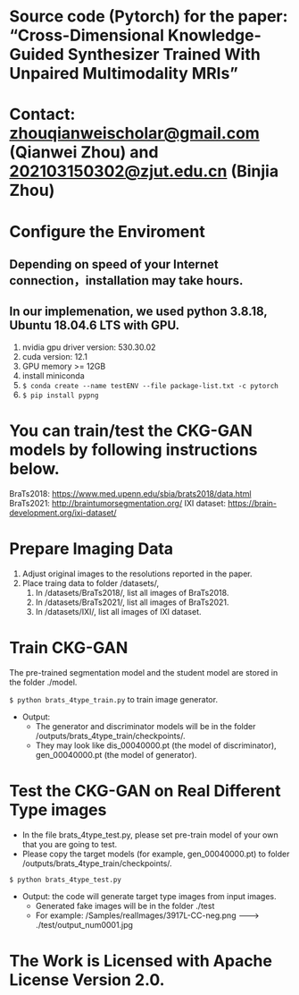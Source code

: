 # Source code (Pytorch) for the paper: “Cross-Dimensional Knowledge-Guided Synthesizer Trained With Unpaired Multimodality MRIs”
# Contact: zhouqianweischolar@gmail.com (Qianwei Zhou) and 202103150302@zjut.edu.cn (Binjia Zhou)
# Configure the Enviroment
## Depending on speed of your Internet connection，installation may take hours.
## In our implemenation, we used python 3.8.18, Ubuntu 18.04.6 LTS with GPU.  
1. nvidia gpu driver version: 530.30.02
2. cuda version: 12.1
3. GPU memory >= 12GB
4. install miniconda
5. `$ conda create --name testENV --file package-list.txt -c pytorch`
6. `$ pip install pypng`

# You can train/test the CKG-GAN models by following instructions below.
BraTs2018: https://www.med.upenn.edu/sbia/brats2018/data.html
BraTs2021: http://braintumorsegmentation.org/
IXI dataset: https://brain-development.org/ixi-dataset/

# Prepare Imaging Data
1. Adjust original images to the resolutions reported in the paper.
2. Place traing data to folder /datasets/,
    1. In /datasets/BraTs2018/, list all images of BraTs2018.
    2. In /datasets/BraTs2021/, list all images of BraTs2021.
    3. In /datasets/IXI/, list all images of IXI dataset.

# Train CKG-GAN 
The pre-trained segmentation model and the student model are stored in the folder ./model.

`$ python brats_4type_train.py` to train image generator.
* Output:
    * The generator and discriminator models will be in the folder /outputs/brats_4type_train/checkpoints/.
    * They may look like dis_00040000.pt (the model of discriminator), gen_00040000.pt (the model of generator).

# Test the CKG-GAN on Real Different Type images
* In the file brats_4type_test.py, please set pre-train model of your own that you are going to test.  
* Please copy the target models (for example, gen_00040000.pt) to folder /outputs/brats_4type_train/checkpoints/.  

`$ python brats_4type_test.py`  

* Output: the code will generate target type images from input images.   
    * Generated fake images will be in the folder ./test
    * For example: /Samples/realImages/3917L-CC-neg.png ---> ./test/output_num0001.jpg

# The Work is Licensed with Apache License Version 2.0.
